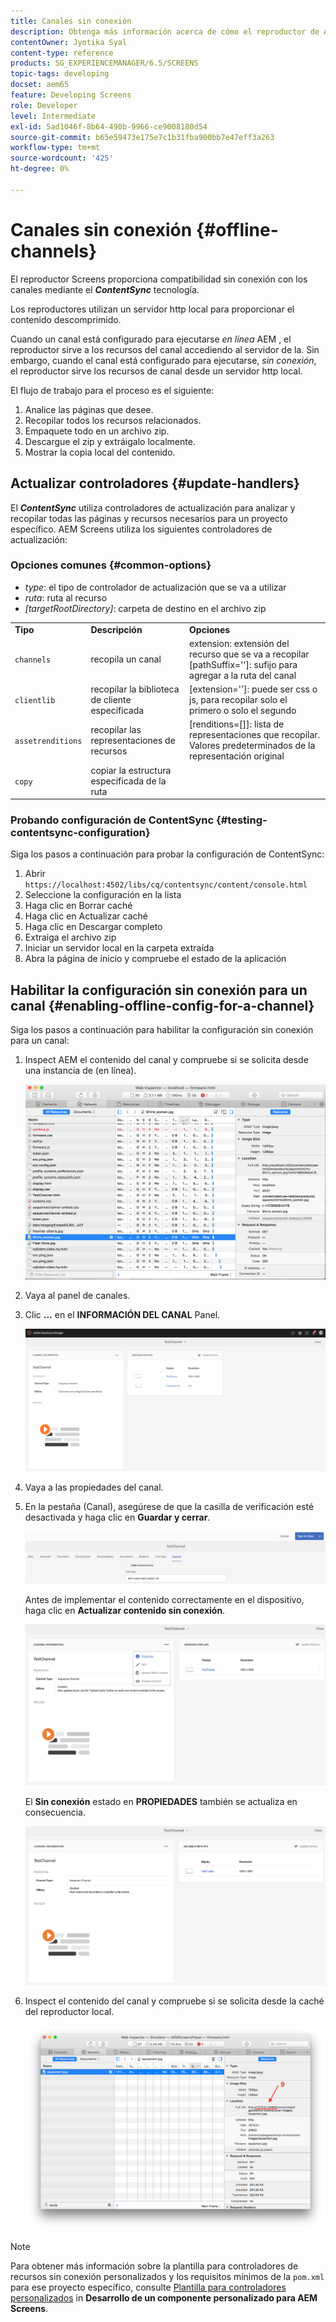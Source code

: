 ```yaml
---
title: Canales sin conexión
description: Obtenga más información acerca de cómo el reproductor de AEM Screens proporciona compatibilidad sin conexión para canales mediante el uso de la tecnología ContentSync.
contentOwner: Jyotika Syal
content-type: reference
products: SG_EXPERIENCEMANAGER/6.5/SCREENS
topic-tags: developing
docset: aem65
feature: Developing Screens
role: Developer
level: Intermediate
exl-id: 5ad1046f-8b64-490b-9966-ce9008180d54
source-git-commit: b65e59473e175e7c1b31fba900bb7e47eff3a263
workflow-type: tm+mt
source-wordcount: '425'
ht-degree: 0%

---
```


# Canales sin conexión {#offline-channels}

El reproductor Screens proporciona compatibilidad sin conexión con los canales mediante el ***ContentSync*** tecnología.

Los reproductores utilizan un servidor http local para proporcionar el contenido descomprimido.

Cuando un canal está configurado para ejecutarse *en línea* AEM , el reproductor sirve a los recursos del canal accediendo al servidor de la. Sin embargo, cuando el canal está configurado para ejecutarse, *sin conexión*, el reproductor sirve los recursos de canal desde un servidor http local.

El flujo de trabajo para el proceso es el siguiente:

1. Analice las páginas que desee.
1. Recopilar todos los recursos relacionados.
1. Empaquete todo en un archivo zip.
1. Descargue el zip y extráigalo localmente.
1. Mostrar la copia local del contenido.

## Actualizar controladores {#update-handlers}

El ***ContentSync*** utiliza controladores de actualización para analizar y recopilar todas las páginas y recursos necesarios para un proyecto específico. AEM Screens utiliza los siguientes controladores de actualización:

### Opciones comunes {#common-options}

* *type*: el tipo de controlador de actualización que se va a utilizar
* *ruta*: ruta al recurso
* *[targetRootDirectory]*: carpeta de destino en el archivo zip

<table>
 <tbody>
  <tr>
   <td><strong>Tipo</strong></td> 
   <td><strong>Descripción</strong></td> 
   <td><strong>Opciones</strong></td> 
  </tr>
  <tr>
   <td><code>channels</code></td> 
   <td>recopila un canal</td> 
   <td>extension: extensión del recurso que se va a recopilar<br /> [pathSuffix='']: sufijo para agregar a la ruta del canal<br /> </td> 
  </tr>
  <tr>
   <td><code>clientlib</code></td> 
   <td>recopilar la biblioteca de cliente especificada</td> 
   <td>[extension='']: puede ser css o js, para recopilar solo el primero o solo el segundo</td> 
  </tr>
  <tr>
   <td><code>assetrenditions</code></td> 
   <td>recopilar las representaciones de recursos</td> 
   <td>[renditions=[]]: lista de representaciones que recopilar. Valores predeterminados de la representación original</td> 
  </tr>
  <tr>
   <td><code>copy</code></td> 
   <td>copiar la estructura especificada de la ruta</td> 
   <td> </td> 
  </tr>
 </tbody>
</table>

### Probando configuración de ContentSync {#testing-contentsync-configuration}

Siga los pasos a continuación para probar la configuración de ContentSync:

1. Abrir `https://localhost:4502/libs/cq/contentsync/content/console.html`
1. Seleccione la configuración en la lista
1. Haga clic en Borrar caché
1. Haga clic en Actualizar caché
1. Haga clic en Descargar completo
1. Extraiga el archivo zip
1. Iniciar un servidor local en la carpeta extraída
1. Abra la página de inicio y compruebe el estado de la aplicación

## Habilitar la configuración sin conexión para un canal {#enabling-offline-config-for-a-channel}

Siga los pasos a continuación para habilitar la configuración sin conexión para un canal:

1. Inspect AEM el contenido del canal y compruebe si se solicita desde una instancia de (en línea).

   ![chlimage_1-24](assets/chlimage_1-24.png)

1. Vaya al panel de canales.
1. Clic **...** en el **INFORMACIÓN DEL CANAL** Panel.

   ![chlimage_1-25](assets/chlimage_1-25.png)

1. Vaya a las propiedades del canal.
1. En la pestaña (Canal), asegúrese de que la casilla de verificación esté desactivada y haga clic en **Guardar y cerrar**.

   ![screen_shot_2017-12-19at122422pm](assets/screen_shot_2017-12-19at122422pm.png)

   Antes de implementar el contenido correctamente en el dispositivo, haga clic en **Actualizar contenido sin conexión**.

   ![screen_shot_2017-12-19at122637pm](assets/screen_shot_2017-12-19at122637pm.png)

   El **Sin conexión** estado en **PROPIEDADES** también se actualiza en consecuencia.

   ![screen_shot_2017-12-19at124735pm](assets/screen_shot_2017-12-19at124735pm.png)

1. Inspect el contenido del canal y compruebe si se solicita desde la caché del reproductor local.

   ![chlimage_1-26](assets/chlimage_1-26.png)

>[!NOTE]
>
>Para obtener más información sobre la plantilla para controladores de recursos sin conexión personalizados y los requisitos mínimos de la `pom.xml` para ese proyecto específico, consulte [Plantilla para controladores personalizados](/help/user-guide/developing-custom-component-tutorial-develop.md#custom-handlers) in **Desarrollo de un componente personalizado para AEM Screens**.
